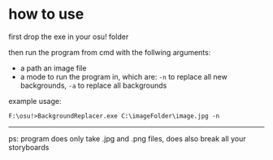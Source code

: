 # how to use

first drop the exe in your osu! folder

then run the program from cmd with the follwing arguments:

* a path an image file
* a mode to run the program in, which are: `-n` to replace all new backgrounds, `-a` to replace all backgrounds

example usage:

`F:\osu!>BackgroundReplacer.exe C:\imageFolder\image.jpg -n`

---

ps: program does only take .jpg and .png files, does also break all your storyboards
